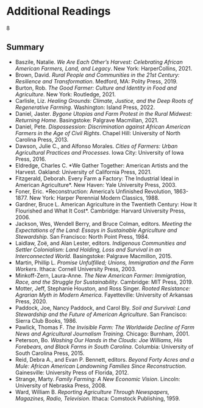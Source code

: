 # Additional Readings

8

## Summary

-	Baszile, Natalie. *We Are Each Other’s Harvest: Celebrating African American Farmers, Land, and Legacy*. New York: HarperCollins, 2021.
-	Brown, David. *Rural People and Communities in the 21st Century: Resilience and Transformation*. Medford, MA: Polity Press, 2019.
-	Burton, Rob. *The Good Farmer: Culture and Identity in Food and Agriculture*. New York: Routledge, 2021. 
-	Carlisle, Liz. *Healing Grounds: Climate, Justice, and the Deep Roots of Regenerative Farming*. Washington: Island Press, 2022.
-	Daniel, Jaster. *Bygone Utopias and Farm Protest in the Rural Midwest: Returning Home*. Basingstoke: Palgrave Macmillan, 2021. 
-	Daniel, Pete. *Dispossession: Discrimination against African American Farmers in the Age of Civil Rights*. Chapel Hill: University of North Carolina Press, 2013. 
-	Dawson, Julie C., and Alfonso Morales. *Cities of Farmers: Urban Agricultural Practices and Processes*. Iowa City: University of Iowa Press, 2016. 
-	Eldredge, Charles C. *We Gather Together: American Artists and the Harvest. Oakland: University of California Press, 2021.
-	Fitzgerald, Deborah. Every Farm a Factory: The Industrial Ideal in American Agriculture*. New Haven: Yale University Press, 2003.
-	Foner, Eric. *Reconstruction: America’s Unfinished Revolution, 1863-1877. New York: Harper Perennial Modern Classics, 1988.
-	Gardner, Bruce L. American Agriculture in the Twentieth Century: How It Flourished and What It Cost*. Cambridge: Harvard University Press, 2006.
-	Jackson, Wes, Wendell Berry, and Bruce Colman, editors. *Meeting the Expectations of the Land: Essays in Sustainable Agriculture and Stewardship*. San Francisco: North Point Press, 1984.
-	Laidlaw, Zoë, and Alan Lester, editors. *Indigenous Communities and Settler Colonialism: Land Holding, Loss and Survival in an Interconnected World*. Basingstoke: Palgrave Macmillon, 2015. 
-	Martin, Phillip L. *Promise Unfulfilled; Unions, Immigration and the Farm Workers*. Ithaca: Cornell University Press, 2003.
-	Minkoff-Zern, Laura-Anne. *The New American Farmer: Immigration, Race, and the Struggle for Sustainability*. Cambridge: MIT Press, 2019.
-	Motter, Jeff, Stephanie Houston, and Ross Singer. *Rooted Resistance: Agrarian Myth in Modern America*. Fayetteville: University of Arkansas Press, 2020. 
-	Paddock, Joe, Nancy Paddock, and Carol Bly. *Soil and Survival: Land Stewardship and the Future of American Agriculture*. San Francisco: Sierra Club Books, 1986. 
-	Pawlick, Thomas F. *The Invisible Farm: The Worldwide Decline of Farm News and Agricultural Journalism Training*. Chicago: Burnham, 2001.
-	Peterson, Bo. *Washing Our Hands in the Clouds: Joe Williams, His Forebears, and Black Farms in South Carolina*. Columbia: University of South Carolina Press, 2015. 
-	Reid, Debra A., and Evan P. Bennett, editors. *Beyond Forty Acres and a Mule: African American Landowning Families Since Reconstruction*. Gainesville: University Press of Florida, 2012. 
-	Strange, Marty. *Family Farming: A New Economic Vision*. Lincoln: University of Nebraska Press, 2008. 
-	Ward, William B. *Reporting Agriculture Through Newspapers, Magazines, Radio, Television*. Ithaca: Comstock Publishing, 1959. 

